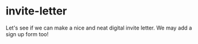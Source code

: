 # invite-letter
Let's see if we can make a nice and neat digital invite letter. We may add a sign up form too!
